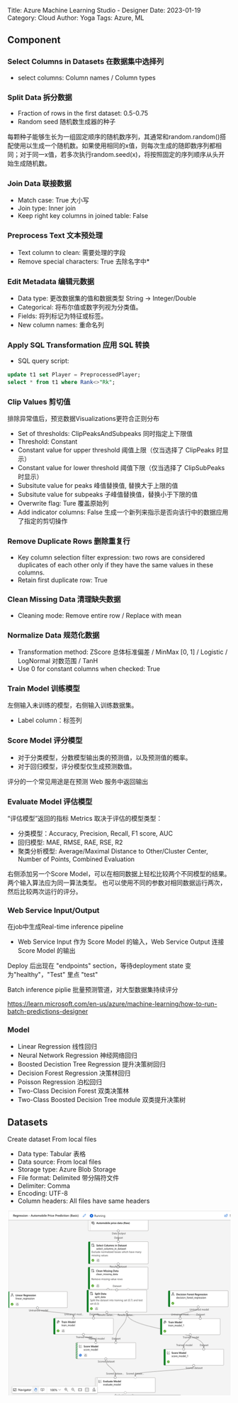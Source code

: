 Title: Azure Machine Learning Studio - Designer
Date: 2023-01-19
Category: Cloud
Author: Yoga
Tags: Azure, ML

## Component

### Select Columns in Datasets 在数据集中选择列

* select columns: Column names / Column types

### Split Data 拆分数据

* Fraction of rows in the first dataset: 0.5-0.75
* Random seed 随机数生成器的种子

每颗种子能够生长为一组固定顺序的随机数序列，其通常和random.random()搭配使用以生成一个随机数。如果使用相同的x值，则每次生成的随即数序列都相同；对于同一x值，若多次执行random.seed(x)，将按照固定的序列顺序从头开始生成随机数。

### Join Data 联接数据

* Match case: True 大小写
* Join type: Inner join
* Keep right key columns in joined table: False

### Preprocess Text 文本预处理

* Text column to clean: 需要处理的字段
* Remove special characters: True 去除名字中*

### Edit Metadata 编辑元数据

* Data type: 更改数据集的值和数据类型 String -> Integer/Double
* Categorical: 将布尔值或数字列视为分类值。
* Fields: 将列标记为特征或标签。
* New column names: 重命名列

### Apply SQL Transformation 应用 SQL 转换

* SQL query script:
```sql
update t1 set Player = PreprocessedPlayer;
select * from t1 where Rank<>"Rk";
```

### Clip Values 剪切值

排除异常值后，预览数据Visualizations更符合正则分布

* Set of thresholds: ClipPeaksAndSubpeaks 同时指定上下限值
* Threshold: Constant
* Constant value for upper threshold 阈值上限（仅当选择了 ClipPeaks 时显示）
* Constant value for lower threshold 阈值下限（仅当选择了 ClipSubPeaks 时显示）
* Subsitute value for peaks 峰值替换值, 替换大于上限的值
* Subsitute value for subpeaks 子峰值替换值，替换小于下限的值
* Overwrite flag: Ture 覆盖原始列
* Add indicator columns: False 生成一个新列来指示是否向该行中的数据应用了指定的剪切操作

### Remove Duplicate Rows 删除重复行

* Key column selection filter expression: two rows are considered duplicates of each other only if they have the same values in these columns.
* Retain first duplicate row: True

### Clean Missing Data 清理缺失数据

* Cleaning mode: Remove entire row / Replace with mean

### Normalize Data 规范化数据

* Transformation method: ZScore 总体标准偏差 / MinMax [0, 1] / Logistic / LogNormal 对数范围 / TanH
* Use 0 for constant columns when checked: True

### Train Model 训练模型

左侧输入未训练的模型，右侧输入训练数据集。

* Label column：标签列
### Score Model 评分模型

* 对于分类模型，分数模型输出类的预测值，以及预测值的概率。
* 对于回归模型，评分模型仅生成预测数值。

评分的一个常见用途是在预测 Web 服务中返回输出
### Evaluate Model 评估模型

“评估模型”返回的指标 Metrics 取决于评估的模型类型：

* 分类模型：Accuracy, Precision, Recall, F1 score, AUC
* 回归模型: MAE, RMSE, RAE, RSE, R2
* 聚类分析模型: Average/Maximal Distance to Other/Cluster Center, Number of Points, Combined Evaluation

右侧添加另一个Score Model，可以在相同数据上轻松比较两个不同模型的结果。 两个输入算法应为同一算法类型。 也可以使用不同的参数对相同数据运行两次，然后比较两次运行的评分。

### Web Service Input/Output

在job中生成Real-time inference pipeline

* Web Service Input 作为 Score Model
的输入，Web Service Output 连接 Score Model
的输出

Deploy 后出现在 "endpoints" section，等待deployment state 变为"healthy"，"Test" 里点 "test"

Batch inference piplie 批量预测管道，对大型数据集持续评分

https://learn.microsoft.com/en-us/azure/machine-learning/how-to-run-batch-predictions-designer

### Model

* Linear Regression 线性回归
* Neural Network Regression 神经网络回归
* Boosted Decistion Tree Regression 提升决策树回归
* Decision Forest Regression 决策林回归
* Poisson Regression 泊松回归
* Two-Class Decision Forest 双类决策林
* Two-Class Boosted Decision Tree module 双类提升决策树

## Datasets

Create dataset From local files

* Data type: Tabular 表格
* Data source: From local files
* Storage type: Azure Blob Storage
* File format: Delimited 带分隔符文件
* Delimiter: Comma
* Encoding: UTF-8
* Column headers: All files have same headers

![aml](img/aml1.png)
